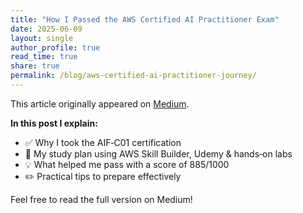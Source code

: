 ```yaml
---
title: "How I Passed the AWS Certified AI Practitioner Exam"
date: 2025-06-09
layout: single
author_profile: true
read_time: true
share: true
permalink: /blog/aws-certified-ai-practitioner-journey/
---
```


This article originally appeared on [Medium](https://medium.com/@mazharulislamtusar/how-i-passed-the-aws-certified-ai-practitioner-exam-my-preparation-journey-3f2f2c7c5ac6).



**In this post I explain:**
- ✅ Why I took the AIF‑C01 certification
- 🧩 My study plan using AWS Skill Builder, Udemy & hands‑on labs
- 💡 What helped me pass with a score of 885/1000
- ✏️ Practical tips to prepare effectively

Feel free to read the full version on Medium!
